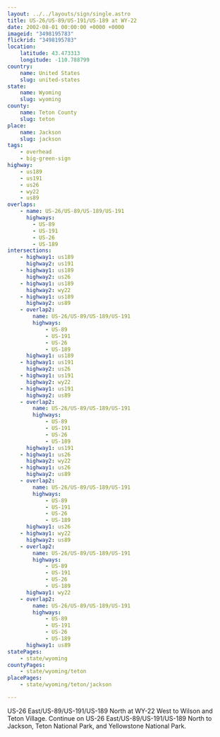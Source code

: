 ```yaml
---
layout: ../../layouts/sign/single.astro
title: US-26/US-89/US-191/US-189 at WY-22
date: 2002-08-01 00:00:00 +0000 +0000
imageid: "3498195783"
flickrid: "3498195783"
location:
    latitude: 43.473313
    longitude: -110.788799
country:
    name: United States
    slug: united-states
state:
    name: Wyoming
    slug: wyoming
county:
    name: Teton County
    slug: teton
place:
    name: Jackson
    slug: jackson
tags:
    - overhead
    - big-green-sign
highway:
    - us189
    - us191
    - us26
    - wy22
    - us89
overlaps:
    - name: US-26/US-89/US-189/US-191
      highways:
        - US-89
        - US-191
        - US-26
        - US-189
intersections:
    - highway1: us189
      highway2: us191
    - highway1: us189
      highway2: us26
    - highway1: us189
      highway2: wy22
    - highway1: us189
      highway2: us89
    - overlap2:
        name: US-26/US-89/US-189/US-191
        highways:
            - US-89
            - US-191
            - US-26
            - US-189
      highway1: us189
    - highway1: us191
      highway2: us26
    - highway1: us191
      highway2: wy22
    - highway1: us191
      highway2: us89
    - overlap2:
        name: US-26/US-89/US-189/US-191
        highways:
            - US-89
            - US-191
            - US-26
            - US-189
      highway1: us191
    - highway1: us26
      highway2: wy22
    - highway1: us26
      highway2: us89
    - overlap2:
        name: US-26/US-89/US-189/US-191
        highways:
            - US-89
            - US-191
            - US-26
            - US-189
      highway1: us26
    - highway1: wy22
      highway2: us89
    - overlap2:
        name: US-26/US-89/US-189/US-191
        highways:
            - US-89
            - US-191
            - US-26
            - US-189
      highway1: wy22
    - overlap2:
        name: US-26/US-89/US-189/US-191
        highways:
            - US-89
            - US-191
            - US-26
            - US-189
      highway1: us89
statePages:
    - state/wyoming
countyPages:
    - state/wyoming/teton
placePages:
    - state/wyoming/teton/jackson

---
```

US-26 East/US-89/US-191/US-189 North at WY-22 West to Wilson and Teton Village.  Continue on US-26 East/US-89/US-191/US-189 North to Jackson, Teton National Park, and Yellowstone National Park.